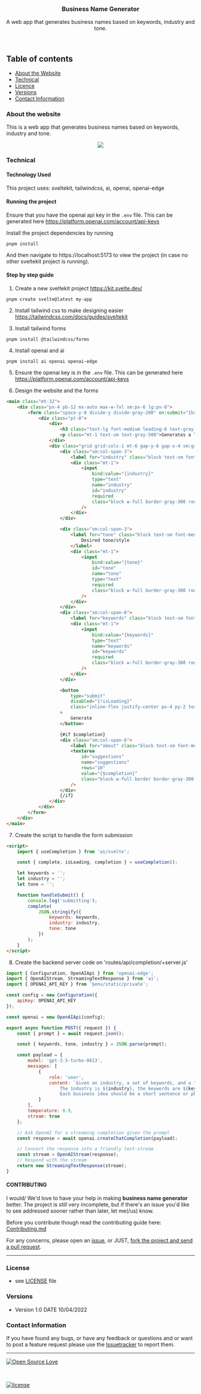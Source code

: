 <p align="center">
  <h3 align="center">Business Name Generator</h3>

  <p align="center">
A web app that generates business names based on keywords, industry and tone.
    <br>
    </p>
</p>

<br>

## Table of contents

- [About the Website](#about-the-website)
- [Technical](#technical)
- [Licence](#license)
- [Versions](#versions)
- [Contact Information](#contact-information)

### About the website

This is a web app that generates business names based on keywords, industry and tone.

<p align="center">
  <img src="./assets/business-name-generator.gif"/>
</p>

### Technical

#### Technology Used

This project uses: sveltekit, tailwindcss, ai, openai, openai-edge

#### Running the project

Ensure that you have the openai api key in the `.env` file. This can be generated here https://platform.openai.com/account/api-keys

Install the project dependencies by running

```console
pnpm install
```

And then navigate to https://localhost:5173 to view the project (in case no other sveltekit project is running).

#### Step by step guide

1. Create a new sveltekit project https://kit.svelte.dev/

```console
pnpm create svelte@latest my-app
```

2. Install tailwind css to make designing easier https://tailwindcss.com/docs/guides/sveltekit

3. Install tailwind forms

```console
pnpm install @tailwindcss/forms
```

4. Install openai and ai

```console
pnpm install ai openai openai-edge
```

5. Ensure the openai key is in the `.env` file. This can be generated here https://platform.openai.com/account/api-keys

6. Design the website and the forms

```html
<main class="mt-32">
	<div class="px-4 pb-12 mx-auto max-w-7xl sm:px-6 lg:px-8">
		<form class="space-y-8 divide-y divide-gray-200" on:submit="{handleSubmit}">
			<div class="pt-8">
				<div>
					<h3 class="text-lg font-medium leading-6 text-gray-900">Business name generator</h3>
					<p class="mt-1 text-sm text-gray-500">Generates a list of business names.</p>
				</div>
				<div class="grid grid-cols-1 mt-6 gap-y-6 gap-x-4 sm:grid-cols-6">
					<div class="sm:col-span-3">
						<label for="industry" class="block text-sm font-medium text-gray-700"> Industry </label>
						<div class="mt-1">
							<input
								bind:value="{industry}"
								type="text"
								name="industry"
								id="industry"
								required
								class="block w-full border-gray-300 rounded-md shadow-sm focus:ring-indigo-500 focus:border-indigo-500 sm:text-sm"
							/>
						</div>
					</div>

					<div class="sm:col-span-3">
						<label for="tone" class="block text-sm font-medium text-gray-700">
							Desired tone/style
						</label>
						<div class="mt-1">
							<input
								bind:value="{tone}"
								id="tone"
								name="tone"
								type="text"
								required
								class="block w-full border-gray-300 rounded-md shadow-sm focus:ring-indigo-500 focus:border-indigo-500 sm:text-sm"
							/>
						</div>
					</div>
					<div class="sm:col-span-6">
						<label for="keywords" class="block text-sm font-medium text-gray-700"> Keywords </label>
						<div class="mt-1">
							<input
								bind:value="{keywords}"
								type="text"
								name="keywords"
								id="keywords"
								required
								class="block w-full border-gray-300 rounded-md shadow-sm focus:ring-indigo-500 focus:border-indigo-500 sm:text-sm"
							/>
						</div>
					</div>

					<button
						type="submit"
						disabled="{!isLoading}"
						class="inline-flex justify-center px-4 py-2 text-sm font-medium text-white bg-indigo-600 border border-transparent rounded-md shadow-sm hover:bg-indigo-700 focus:outline-none focus:ring-2 focus:ring-offset-2 focus:ring-indigo-500"
					>
						Generate
					</button>

					{#if $completion}
					<div class="sm:col-span-6">
						<label for="about" class="block text-sm font-medium text-gray-700"> Suggestions </label>
						<textarea
							id="suggestions"
							name="suggestions"
							rows="10"
							value="{$completion}"
							class="block w-full border border-gray-300 rounded-md shadow-sm focus:ring-indigo-500 focus:border-indigo-500 sm:text-sm"
						/>
					</div>
					{/if}
				</div>
			</div>
		</form>
	</div>
</main>
```

7. Create the script to handle the form submission

```html
<script>
	import { useCompletion } from 'ai/svelte';

	const { complete, isLoading, completion } = useCompletion();

	let keywords = '';
	let industry = '';
	let tone = '';

	function handleSubmit() {
		console.log('submitting');
		complete(
			JSON.stringify({
				keywords: keywords,
				industry: industry,
				tone: tone
			})
		);
	}
</script>
```

8. Create the backend server code on 'routes/api/completion/+server.js'

```js
import { Configuration, OpenAIApi } from 'openai-edge';
import { OpenAIStream, StreamingTextResponse } from 'ai';
import { OPENAI_API_KEY } from '$env/static/private';

const config = new Configuration({
	apiKey: OPENAI_API_KEY
});

const openai = new OpenAIApi(config);

export async function POST({ request }) {
	const { prompt } = await request.json();

	const { keywords, tone, industry } = JSON.parse(prompt);

	const payload = {
		model: 'gpt-3.5-turbo-0613',
		messages: [
			{
				role: 'user',
				content: `Given an industry, a set of keywords, and a tone, generate 10 business ideas for a company in the industry that are associated with the keywords and match the tone. 
                    The industry is ${industry}, the keywords are ${keywords}, and the tone is ${tone}. 
                    Each business idea should be a short sentence or phrase that describes the idea. `
			}
		],
		temperature: 0.9,
		stream: true
	};

	// Ask OpenAI for a streaming completion given the prompt
	const response = await openai.createChatCompletion(payload);

	// Convert the response into a friendly text-stream
	const stream = OpenAIStream(response);
	// Respond with the stream
	return new StreamingTextResponse(stream);
}
```

#### CONTRIBUTING

I would/ We'd love to have your help in making **business name generator** better. The project is still very incomplete, but if there's an issue you'd like to see addressed sooner rather than later, let me(/us) know.

Before you contribute though read the contributing guide here: [Contributing.md](https://github.com/peterokwara/business-name-generator/blob/master/CONTRIBUTING.md)

For any concerns, please open an [issue](https://github.com/peterokwara/business-name-generator/issues), or JUST, [fork the project and send a pull request](https://github.com/peterokwara/business-name-generator/pulls).

<hr>

### License

- see [LICENSE](https://github.com/peterokwara/business-name-generator/blob/master/LICENSE) file

### Versions

- Version 1.0 DATE 10/04/2022

### Contact Information

If you have found any bugs, or have any feedback or questions and or want to post a feature request please use the [Issuetracker](https://github.com/peterokwara/business-name-generator/issues) to report them.

<hr>

[![Open Source Love](https://badges.frapsoft.com/os/v2/open-source-200x33.png?v=103)](#)

<br>

[![license](https://img.shields.io/github/license/mashape/apistatus.svg?style=for-the-badge)](https://github.com/peterokwara/business-name-generator/blob/master/LICENSE)
